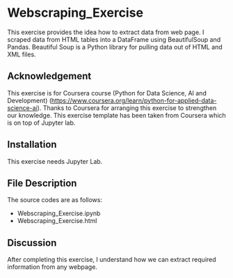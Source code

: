 # Webscraping_Exercise
This exercise provides the idea how to extract data from web page. I scraped data from HTML tables into a DataFrame using BeautifulSoup and Pandas. Beautiful Soup is a Python library for pulling data out of HTML and XML files.
 
## Acknowledgement
This exercise is for Coursera course (Python for Data Science, AI and Development) (https://www.coursera.org/learn/python-for-applied-data-science-ai). 
Thanks to Coursera for arranging this exercise to strengthen our knowledge. This exercise template has been taken from Coursera which is on top of Jupyter lab.

## Installation
This exercise needs Jupyter Lab.

## File Description
The source codes are as follows:
- Webscraping_Exercise.ipynb
- Webscraping_Exercise.html

## Discussion
After completing this exercise, I understand how we can extract required information from any webpage. 
